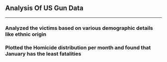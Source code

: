 ## Analysis Of US Gun Data

---

### Analyzed the victims based on various demographic details like ethnic origin


### Plotted the Homicide distribution per month and found that January has the least fatalities

